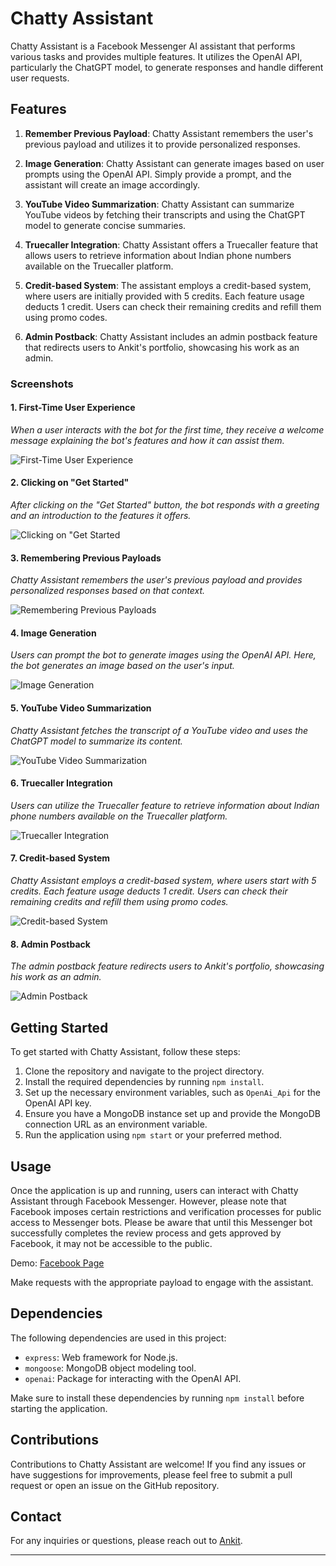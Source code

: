 # Chatty Assistant

Chatty Assistant is a Facebook Messenger AI assistant that performs various tasks and provides multiple features. It utilizes the OpenAI API, particularly the ChatGPT model, to generate responses and handle different user requests.

## Features

1. **Remember Previous Payload**: Chatty Assistant remembers the user's previous payload and utilizes it to provide personalized responses.

2. **Image Generation**: Chatty Assistant can generate images based on user prompts using the OpenAI API. Simply provide a prompt, and the assistant will create an image accordingly.

3. **YouTube Video Summarization**: Chatty Assistant can summarize YouTube videos by fetching their transcripts and using the ChatGPT model to generate concise summaries.

4. **Truecaller Integration**: Chatty Assistant offers a Truecaller feature that allows users to retrieve information about Indian phone numbers available on the Truecaller platform.

5. **Credit-based System**: The assistant employs a credit-based system, where users are initially provided with 5 credits. Each feature usage deducts 1 credit. Users can check their remaining credits and refill them using promo codes.

6. **Admin Postback**: Chatty Assistant includes an admin postback feature that redirects users to Ankit's portfolio, showcasing his work as an admin.

### Screenshots

#### 1. First-Time User Experience
*When a user interacts with the bot for the first time, they receive a welcome message explaining the bot's features and how it can assist them.*

![First-Time User Experience](https://github.com/Ankithubnew/Chatty-Assistant/assets/120358743/d85d9731-1ade-4f31-870b-6dc1c8c97761)


#### 2. Clicking on "Get Started"
*After clicking on the "Get Started" button, the bot responds with a greeting and an introduction to the features it offers.*

![Clicking on "Get Started](https://github.com/Ankithubnew/Chatty-Assistant/assets/120358743/0dd7a3f0-ef66-4b2d-b544-26c2693aae4a)


#### 3. Remembering Previous Payloads
*Chatty Assistant remembers the user's previous payload and provides personalized responses based on that context.*

![Remembering Previous Payloads](https://github.com/Ankithubnew/Chatty-Assistant/assets/120358743/1a5feb41-5105-4db0-84d6-8b2f73b465ba)


#### 4. Image Generation
*Users can prompt the bot to generate images using the OpenAI API. Here, the bot generates an image based on the user's input.*

![Image Generation](https://github.com/Ankithubnew/Chatty-Assistant/assets/120358743/cbd4e39c-65a3-4d28-b7f6-345adf15f287)


#### 5. YouTube Video Summarization
*Chatty Assistant fetches the transcript of a YouTube video and uses the ChatGPT model to summarize its content.*

![YouTube Video Summarization](https://github.com/Ankithubnew/Chatty-Assistant/assets/120358743/6e9e9a1b-498a-4594-8f3c-981182ca4099)


#### 6. Truecaller Integration
*Users can utilize the Truecaller feature to retrieve information about Indian phone numbers available on the Truecaller platform.*

![Truecaller Integration](https://github.com/Ankithubnew/Chatty-Assistant/assets/120358743/431e8a85-0177-44d6-8091-cf1a29ef42a9)


#### 7. Credit-based System
*Chatty Assistant employs a credit-based system, where users start with 5 credits. Each feature usage deducts 1 credit. Users can check their remaining credits and refill them using promo codes.*

![Credit-based System](https://github.com/Ankithubnew/Chatty-Assistant/assets/120358743/8ddc20ea-0324-4017-bd1d-ec059df11d6d)


#### 8. Admin Postback
*The admin postback feature redirects users to Ankit's portfolio, showcasing his work as an admin.*

![Admin Postback](https://github.com/Ankithubnew/Chatty-Assistant/assets/120358743/57d65749-f6de-40d9-953e-7b0e0d760284)


## Getting Started

To get started with Chatty Assistant, follow these steps:

1. Clone the repository and navigate to the project directory.
2. Install the required dependencies by running `npm install`.
3. Set up the necessary environment variables, such as `OpenAi_Api` for the OpenAI API key.
4. Ensure you have a MongoDB instance set up and provide the MongoDB connection URL as an environment variable.
5. Run the application using `npm start` or your preferred method.

## Usage

Once the application is up and running, users can interact with Chatty Assistant through Facebook Messenger.
However, please note that Facebook imposes certain restrictions and verification processes for public access to Messenger bots.
Please be aware that until this Messenger bot successfully completes the review process and gets approved by Facebook, it may not be accessible to the public.

Demo: [Facebook Page](https://www.facebook.com/profile.php?id=100092560165020)

Make requests with the appropriate payload to engage with the assistant.

## Dependencies

The following dependencies are used in this project:

- `express`: Web framework for Node.js.
- `mongoose`: MongoDB object modeling tool.
- `openai`: Package for interacting with the OpenAI API.

Make sure to install these dependencies by running `npm install` before starting the application.

## Contributions

Contributions to Chatty Assistant are welcome! If you find any issues or have suggestions for improvements, please feel free to submit a pull request or open an issue on the GitHub repository.

## Contact

For any inquiries or questions, please reach out to [Ankit](mailto:connecttoankit1@gmail.com).

---
